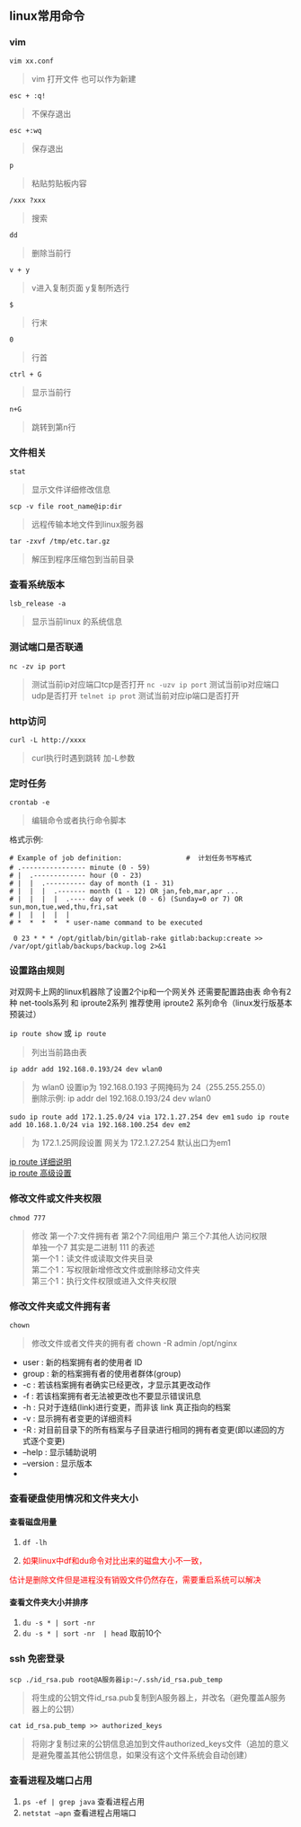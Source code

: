 ## linux常用命令  
### vim  
`vim xx.conf`              
>vim 打开文件  也可以作为新建

`esc + :q!`  
>不保存退出  

`esc +:wq` 
>保存退出  

`p`  
>粘贴剪贴板内容 

`/xxx ?xxx`  
>搜索  

`dd`  
>删除当前行  

`v + y`  
>v进入复制页面 y复制所选行  

`$`
>行末

`0`
>行首

`ctrl + G`
>显示当前行

`n+G`
>跳转到第n行    

### 文件相关
`stat`
>显示文件详细修改信息

`scp -v file root_name@ip:dir `
>远程传输本地文件到linux服务器

`tar -zxvf /tmp/etc.tar.gz`
>解压到程序压缩包到当前目录

### 查看系统版本
`lsb_release -a`
>显示当前linux 的系统信息

### 测试端口是否联通
`nc -zv ip port`
>测试当前ip对应端口tcp是否打开
`nc -uzv ip port`
>测试当前ip对应端口udp是否打开
`telnet ip prot`
>测试当前对应ip端口是否打开

### http访问
`curl -L http://xxxx`
>curl执行时遇到跳转 加-L参数

### 定时任务
`crontab -e`
>编辑命令或者执行命令脚本    

格式示例:   

    # Example of job definition: 　　　　　　　　　#  计划任务书写格式
    # .---------------- minute (0 - 59)   　　
    # |  .------------- hour (0 - 23)
    # |  |  .---------- day of month (1 - 31)
    # |  |  |  .------- month (1 - 12) OR jan,feb,mar,apr ...
    # |  |  |  |  .---- day of week (0 - 6) (Sunday=0 or 7) OR sun,mon,tue,wed,thu,fri,sat
    # |  |  |  |  |
    # *  *  *  *  * user-name command to be executed

` 0 23 * * * /opt/gitlab/bin/gitlab-rake gitlab:backup:create >> /var/opt/gitlab/backups/backup.log 2>&1`

### 设置路由规则 
对双网卡上网的linux机器除了设置2个ip和一个网关外 还需要配置路由表
命令有2种 net-tools系列 和 iproute2系列 推荐使用 iproute2 系列命令（linux发行版基本预装过）
 
`ip route show` 或 `ip route`
>列出当前路由表

`ip addr add 192.168.0.193/24 dev wlan0`
>为 wlan0 设置ip为 192.168.0.193 子网掩码为 24（255.255.255.0）   
>删除示例: ip addr del 192.168.0.193/24 dev wlan0 

`sudo ip route add 172.1.25.0/24 via 172.1.27.254 dev em1`
`sudo ip route add 10.168.1.0/24 via 192.168.100.254 dev em2`
>为 172.1.25网段设置 网关为 172.1.27.254  默认出口为em1

[ip route 详细说明](http://www.mamicode.com/info-detail-1412618.html)   
[ip route 高级设置](https://www.cnblogs.com/taosim/articles/4444887.html)

### 修改文件或文件夹权限

`chmod 777`
>修改 第一个7:文件拥有者 第2个7:同组用户 第三个7:其他人访问权限   
>单独一个7 其实是二进制 111 的表述    
>第一个1：读文件或读取文件夹目录    
>第二个1：写权限新增修改文件或删除移动文件夹   
>第三个1：执行文件权限或进入文件夹权限

### 修改文件夹或文件拥有者
`chown`
>修改文件或者文件夹的拥有者
>chown -R admin /opt/nginx
 
+ user : 新的档案拥有者的使用者 ID
+ group : 新的档案拥有者的使用者群体(group)
+ -c : 若该档案拥有者确实已经更改，才显示其更改动作
+ -f : 若该档案拥有者无法被更改也不要显示错误讯息
+ -h : 只对于连结(link)进行变更，而非该 link 真正指向的档案
+ -v : 显示拥有者变更的详细资料
+ -R : 对目前目录下的所有档案与子目录进行相同的拥有者变更(即以递回的方式逐个变更)
+ –help : 显示辅助说明
+ –version : 显示版本
+ 

### 查看硬盘使用情况和文件夹大小

#### 查看磁盘用量
1. `df -lh `
2. <p style="color:red"> 如果linux中df和du命令对比出来的磁盘大小不一致，</p>
<p style="color:red">估计是删除文件但是进程没有销毁文件仍然存在，需要重启系统可以解决</p>

#### 查看文件夹大小并排序
1. `du -s * | sort -nr  ` 
2. `du -s * | sort -nr  | head`  取前10个

### ssh 免密登录

`scp ./id_rsa.pub root@A服务器ip:~/.ssh/id_rsa.pub_temp` 
>将生成的公钥文件id_rsa.pub复制到A服务器上，并改名（避免覆盖A服务器上的公钥）   
     
`cat id_rsa.pub_temp >> authorized_keys `
>将刚才复制过来的公钥信息追加到文件authorized_keys文件（追加的意义是避免覆盖其他公钥信息，如果没有这个文件系统会自动创建） 

### 查看进程及端口占用
1. `ps -ef | grep java` 查看进程占用
2. `netstat –apn` 查看进程占用端口










